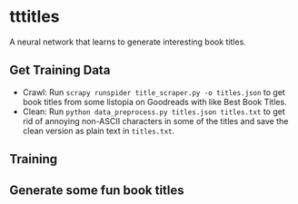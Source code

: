 # tttitles
A neural network that learns to generate interesting book titles.

## Get Training Data
- Crawl: Run `scrapy runspider title_scraper.py -o titles.json` to get book titles from some listopia on Goodreads with like Best Book Titles.
- Clean: Run `python data_preprocess.py titles.json titles.txt` to get rid of annoying non-ASCII characters in some of the titles and save the clean version as plain text in `titles.txt`.

## Training

## Generate some fun book titles
